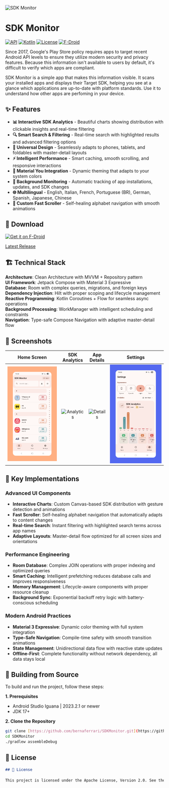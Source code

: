 ![SDK Monitor](assets/head.png)

# SDK Monitor

[![API](https://img.shields.io/badge/API-24%2B-brightgreen.svg?style=flat)](https://android-arsenal.com/api?level=24)
[![Kotlin](https://img.shields.io/badge/Kotlin-100%25-blue.svg)](https://kotlinlang.org)
[![License](https://img.shields.io/badge/License-Apache%202.0-blue.svg)](https://opensource.org/licenses/Apache-2.0)
[![F-Droid](https://img.shields.io/f-droid/v/com.bernaferrari.sdkmonitor.svg)](https://f-droid.org/packages/com.bernaferrari.sdkmonitor/)

Since 2017, Google's Play Store policy requires apps to target recent Android API levels to ensure
they utilize modern security and privacy features. Because this information isn't available to users
by default, it's difficult to verify which apps are compliant.

SDK Monitor is a simple app that makes this information visible. It scans your installed apps and
displays their Target SDK, helping you see at a glance which applications are up-to-date with
platform standards. Use it to understand how other apps are perfoming in your device.

## ✨ Features

- **📊 Interactive SDK Analytics** - Beautiful charts showing distribution with clickable insights
  and real-time filtering
- **🔍 Smart Search & Filtering** - Real-time search with highlighted results and advanced filtering
  options
- **📱 Universal Design** - Seamlessly adapts to phones, tablets, and foldables with master-detail
  layouts
- **⚡ Intelligent Performance** - Smart caching, smooth scrolling, and responsive interactions
- **🎨 Material You Integration** - Dynamic theming that adapts to your system colors
- **🔔 Background Monitoring** - Automatic tracking of app installations, updates, and SDK changes
- **🌐 Multilingual** - English, Italian, French, Portuguese (BR), German, Spanish, Japanese, Chinese
- **🚀 Custom Fast Scroller** - Self-healing alphabet navigation with smooth animations

## 📱 Download

[<img src="https://fdroid.gitlab.io/artwork/badge/get-it-on.png" alt="Get it on F-Droid" height="80">](https://f-droid.org/packages/com.bernaferrari.sdkmonitor/)

[Latest Release](https://github.com/bernaferrari/SDKMonitor/releases/latest)

## 🏗️ Technical Stack

**Architecture**: Clean Architecture with MVVM + Repository pattern  
**UI Framework**: Jetpack Compose with Material 3 Expressive  
**Database**: Room with complex queries, migrations, and foreign keys  
**Dependency Injection**: Hilt with proper scoping and lifecycle management  
**Reactive Programming**: Kotlin Coroutines + Flow for seamless async operations  
**Background Processing**: WorkManager with intelligent scheduling and constraints  
**Navigation**: Type-safe Compose Navigation with adaptive master-detail flow

## 📸 Screenshots

|       Home Screen        |           SDK Analytics            |          App Details           |             Settings             |
|:------------------------:|:----------------------------------:|:------------------------------:|:--------------------------------:|
| ![Main](assets/main.png) | ![Analytics](assets/analytics.png) | ![Details](assets/details.jpg) | ![Settings](assets/settings.png) |

## 🎯 Key Implementations

### **Advanced UI Components**

- **Interactive Charts**: Custom Canvas-based SDK distribution with gesture detection and animations
- **Fast Scroller**: Self-healing alphabet navigation that automatically adapts to content changes
- **Real-time Search**: Instant filtering with highlighted search terms across app names
- **Adaptive Layouts**: Master-detail flow optimized for all screen sizes and orientations

### **Performance Engineering**

- **Room Database**: Complex JOIN operations with proper indexing and optimized queries
- **Smart Caching**: Intelligent prefetching reduces database calls and improves responsiveness
- **Memory Management**: Lifecycle-aware components with proper resource cleanup
- **Background Sync**: Exponential backoff retry logic with battery-conscious scheduling

### **Modern Android Practices**

- **Material 3 Expressive**: Dynamic color theming with full system integration
- **Type-Safe Navigation**: Compile-time safety with smooth transition animations
- **State Management**: Unidirectional data flow with reactive state updates
- **Offline-First**: Complete functionality without network dependency, all data stays local

## 🔧 Building from Source

To build and run the project, follow these steps:

**1. Prerequisites**

- Android Studio Iguana | 2023.2.1 or newer
- JDK 17+

**2. Clone the Repository**

```bash
git clone [https://github.com/bernaferrari/SDKMonitor.git](https://github.com/bernaferrari/SDKMonitor.git)
cd SDKMonitor
./gradlew assembleDebug
```

## 📄 License

```markdown
## 📄 License

This project is licensed under the Apache License, Version 2.0. See the [LICENSE](LICENSE) file for details.
```

